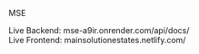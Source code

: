 MSE

Live Backend: 	mse-a9ir.onrender.com/api/docs/
<br />
Live Frontend: 	mainsolutionestates.netlify.com/
